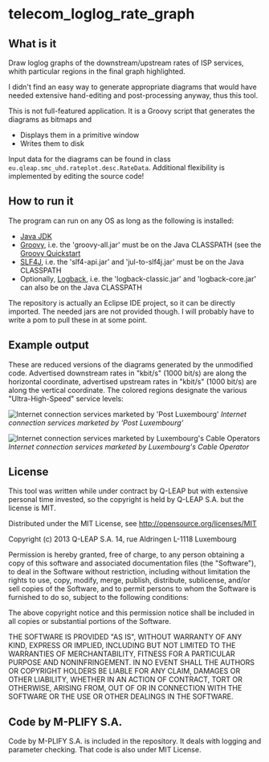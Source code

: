 telecom_loglog_rate_graph
=========================

What is it
----------

Draw loglog graphs of the downstream/upstream rates of ISP services, whith particular regions in the final graph
highlighted. 

I didn't find an easy way to generate appropriate diagrams that would have needed extensive hand-editing and
post-processing anyway, thus this tool.

This is not full-featured application. It is a Groovy script that generates the diagrams as bitmaps and

   * Displays them in a primitive window
   * Writes them to disk

Input data for the diagrams can be found in class `eu.qleap.smc_uhd.rateplot.desc.RateData`. Additional flexibility
is implemented by editing the source code! 

How to run it
-------------

The program can run on any OS as long as the following is installed:

   * [Java JDK](http://www.oracle.com/technetwork/java/javase/downloads/index.html)
   * [Groovy](http://groovy.codehaus.org/), i.e. the 'groovy-all.jar' must be on the Java CLASSPATH (see the [Groovy Quickstart](http://groovy.codehaus.org/Quick+Start)
   * [SLF4J](http://www.slf4j.org/), i.e. the 'slf4-api.jar' and 'jul-to-slf4j.jar' must be on the Java CLASSPATH
   * Optionally, [Logback](http://logback.qos.ch/), i.e. the 'logback-classic.jar' and 'logback-core.jar' can also be on the Java CLASSPATH

The repository is actually an Eclipse IDE project, so it can be directly imported. The needed jars are not provided though.
I will probably have to write a pom to pull these in at some point.

Example output
--------------

These are reduced versions of the diagrams generated by the unmodified code. 
Advertised downstream rates in "kbit/s" (1000 bit/s) are along the horizontal coordinate,
advertised upstream rates in "kbit/s" (1000 bit/s) are along the vertical coordinate.
The colored regions designate the various "Ultra-High-Speed" service levels:

![Internet connection services marketed by 'Post Luxembourg'](https://raw.github.com/dtonhofer/telecom_loglog_rate_graph/master/images/graph.POST.small.png "Internet connection services marketed by 'Post Luxembourg'")
<i>Internet connection services marketed by 'Post Luxembourg'</i>

![Internet connection services marketed by Luxembourg's Cable Operators](https://raw.github.com/dtonhofer/telecom_loglog_rate_graph/master/images/graph.CABLEOPERATORS.small.png "Internet connection services marketed by Luxembourg's Cable Operators")
<i>Internet connection services marketed by Luxembourg's Cable Operator</i>

License
-------

This tool was written while under contract by Q-LEAP but with extensive personal time invested, so the copyright is held by Q-LEAP S.A. but the license is MIT.

Distributed under the MIT License, see http://opensource.org/licenses/MIT

Copyright (c) 2013
Q-LEAP S.A.
14, rue Aldringen
L-1118 Luxembourg

Permission is hereby granted, free of charge, to any person obtaining a copy of this software and associated documentation files (the "Software"), to deal in the Software without restriction, including without limitation the rights to use, copy, modify, merge, publish, distribute, sublicense, and/or sell copies of the Software, and to permit persons to whom the Software is furnished to do so, subject to the following conditions:

The above copyright notice and this permission notice shall be included in all copies or substantial portions of the Software.

THE SOFTWARE IS PROVIDED "AS IS", WITHOUT WARRANTY OF ANY KIND, EXPRESS OR IMPLIED, INCLUDING BUT NOT LIMITED TO THE WARRANTIES OF MERCHANTABILITY, FITNESS FOR A PARTICULAR PURPOSE AND NONINFRINGEMENT. IN NO EVENT SHALL THE AUTHORS OR COPYRIGHT HOLDERS BE LIABLE FOR ANY CLAIM, DAMAGES OR OTHER LIABILITY, WHETHER IN AN ACTION OF CONTRACT, TORT OR OTHERWISE, ARISING FROM, OUT OF OR IN CONNECTION WITH THE SOFTWARE OR THE USE OR OTHER DEALINGS IN THE SOFTWARE.


Code by M-PLIFY S.A.
--------------------

Code by M-PLIFY S.A. is included in the repository. It deals with
logging and parameter checking. That code is also under MIT License. 
